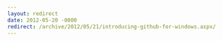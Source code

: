 ```yaml
---
layout: redirect
date: 2012-05-20 -0800
redirect: /archive/2012/05/21/introducing-github-for-windows.aspx/
---
```

